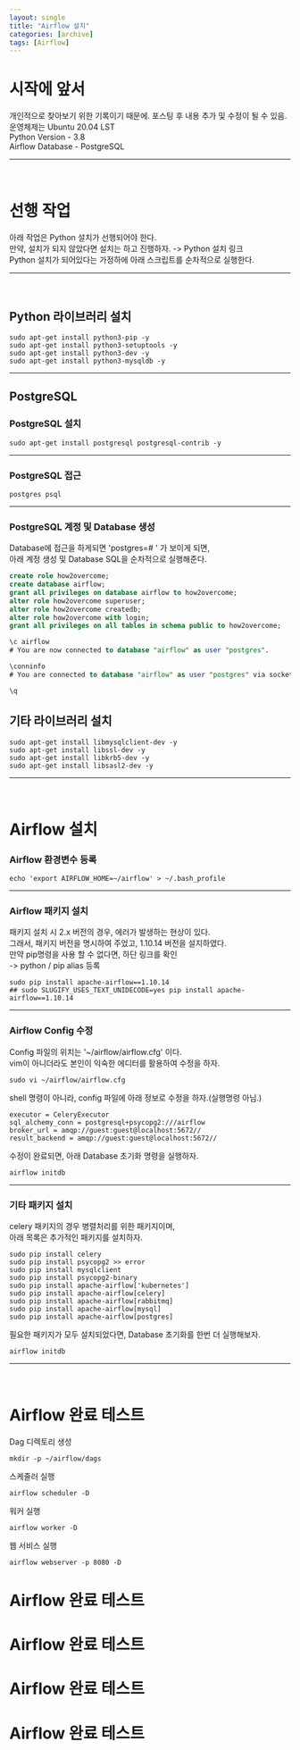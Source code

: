 ```yaml
---
layout: single
title: "Airflow 설치"
categories: [archive]
tags: [Airflow]
---
```

# 시작에 앞서  
개인적으로 찾아보기 위한 기록이기 때문에. 포스팅 후 내용 추가 및 수정이 될 수 있음.  
운영체제는 Ubuntu 20.04 LST  
Python Version - 3.8  
Airflow Database - PostgreSQL   

---  
<br>

# 선행 작업  
아래 작업은 Python 설치가 선행되어야 한다.  
만약, 설치가 되지 않았다면 설치는 하고 진행하자. -> Python 설치 링크  
Python 설치가 되어있다는 가정하에 아래 스크립트를 순차적으로 실행한다.  

---  
<br>

## Python 라이브러리 설치
```shell
sudo apt-get install python3-pip -y
sudo apt-get install python3-setuptools -y
sudo apt-get install python3-dev -y
sudo apt-get install python3-mysqldb -y
```

---
## PostgreSQL
### PostgreSQL 설치
```shell
sudo apt-get install postgresql postgresql-contrib -y
```

---
### PostgreSQL 접근
```shell
postgres psql
```

---
### PostgreSQL 계정 및 Database 생성
Database에 접근을 하게되면 'postgres=# ' 가 보이게 되면,  
아래 계정 생성 및 Database SQL을 순차적으로 실행해준다.    
```sql
create role how2overcome;
create database airflow;
grant all privileges on database airflow to how2overcome;
alter role how2overcome superuser;
alter role how2overcome createdb;
alter role how2overcome with login;
grant all privileges on all tables in schema public to how2overcome;

\c airflow
# You are now connected to database "airflow" as user "postgres".

\conninfo
# You are connected to database "airflow" as user "postgres" via socket in "/var/run/postgresql" at port "5432”.

\q
```
## 기타 라이브러리 설치
```shell
sudo apt-get install libmysqlclient-dev -y
sudo apt-get install libssl-dev -y
sudo apt-get install libkrb5-dev -y
sudo apt-get install libsasl2-dev -y
```
---
<br>

# Airflow 설치

### Airflow 환경변수 등록
```shell
echo 'export AIRFLOW_HOME=~/airflow' > ~/.bash_profile
```
---
### Airflow 패키지 설치
패키지 설치 시 2.x 버전의 경우, 에러가 발생하는 현상이 있다.  
그래서, 패키지 버전을 명시하여 주었고, 1.10.14 버전을 설지하였다.  
만약 pip명령을 사용 할 수 없다면, 하단 링크를 확인  
-> python / pip alias 등록
```shell
sudo pip install apache-airflow==1.10.14
## sudo SLUGIFY_USES_TEXT_UNIDECODE=yes pip install apache-airflow==1.10.14
```
---
### Airflow Config 수정
Config 파일의 위치는 '~/airflow/airflow.cfg' 이다.  
vim이 아니더라도 본인이 익숙한 에디터를 활용하여 수정을 하자.
```shell
sudo vi ~/airflow/airflow.cfg
```
shell 명령이 아니라, config 파일에 아래 정보로 수정을 하자.(실행명령 아님.)
```shell
executor = CeleryExecutor
sql_alchemy_conn = postgresql+psycopg2:///airflow
broker_url = amqp://guest:guest@localhost:5672//
result_backend = amqp://guest:guest@localhost:5672//
```
수정이 완료되면, 아래 Database 초기화 명령을 실행하자.
```shell
airflow initdb
```

---
### 기타 패키지 설치
celery 패키지의 경우 병렬처리를 위한 패키지이며,  
아래 목록은 추가적인 패키지를 설치하자.  
```
sudo pip install celery
sudo pip install psycopg2 >> error
sudo pip install mysqlclient
sudo pip install psycopg2-binary
sudo pip install apache-airflow['kubernetes']
sudo pip install apache-airflow[celery]
sudo pip install apache-airflow[rabbitmq]
sudo pip install apache-airflow[mysql]
sudo pip install apache-airflow[postgres]
```
필요한 패키지가 모두 설치되었다면, Database 초기화를 한번 더 실행해보자.  
```shell
airflow initdb
```
---
<br>

# Airflow 완료 테스트

Dag 디렉토리 생성  
```shell
mkdir -p ~/airflow/dags
```
스케줄러 실행  
```shell
airflow scheduler -D
```
워커 실행  
```shell
airflow worker -D
```
웹 서비스 실행  
```shell
airflow webserver -p 8080 -D
```

# Airflow 완료 테스트

# Airflow 완료 테스트

# Airflow 완료 테스트

# Airflow 완료 테스트